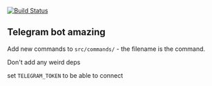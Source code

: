 [![Build Status](https://travis-ci.org/benjick/telegram-pew-pew.svg?branch=master)](https://travis-ci.org/benjick/telegram-pew-pew)

## Telegram bot amazing

Add new commands to `src/commands/` - the filename is the command.

Don't add any weird deps

set `TELEGRAM_TOKEN` to be able to connect
